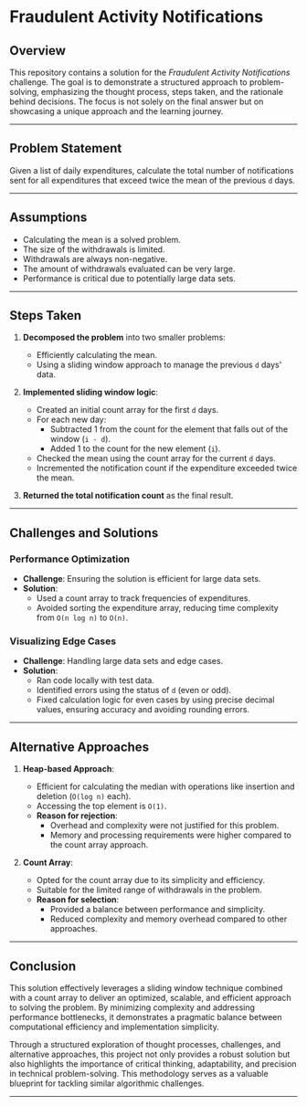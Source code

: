 # Fraudulent Activity Notifications

## Overview
This repository contains a solution for the *Fraudulent Activity Notifications* challenge. The goal is to demonstrate a structured approach to problem-solving, emphasizing the thought process, steps taken, and the rationale behind decisions. The focus is not solely on the final answer but on showcasing a unique approach and the learning journey.

---

## Problem Statement
Given a list of daily expenditures, calculate the total number of notifications sent for all expenditures that exceed twice the mean of the previous `d` days.

---

## Assumptions
- Calculating the mean is a solved problem.
- The size of the withdrawals is limited.
- Withdrawals are always non-negative.
- The amount of withdrawals evaluated can be very large.
- Performance is critical due to potentially large data sets.

---

## Steps Taken
1. **Decomposed the problem** into two smaller problems:
    - Efficiently calculating the mean.
    - Using a sliding window approach to manage the previous `d` days' data.

2. **Implemented sliding window logic**:
    - Created an initial count array for the first `d` days.
    - For each new day:
        - Subtracted 1 from the count for the element that falls out of the window (`i - d`).
        - Added 1 to the count for the new element (`i`).
    - Checked the mean using the count array for the current `d` days.
    - Incremented the notification count if the expenditure exceeded twice the mean.

3. **Returned the total notification count** as the final result.

---

## Challenges and Solutions
### Performance Optimization
- **Challenge**: Ensuring the solution is efficient for large data sets.
- **Solution**:
    - Used a count array to track frequencies of expenditures.
    - Avoided sorting the expenditure array, reducing time complexity from `O(n log n)` to `O(n)`.

### Visualizing Edge Cases
- **Challenge**: Handling large data sets and edge cases.
- **Solution**:
    - Ran code locally with test data.
    - Identified errors using the status of `d` (even or odd).
    - Fixed calculation logic for even cases by using precise decimal values, ensuring accuracy and avoiding rounding errors.

---

## Alternative Approaches
1. **Heap-based Approach**:
    - Efficient for calculating the median with operations like insertion and deletion (`O(log n)` each).
    - Accessing the top element is `O(1)`.
    - **Reason for rejection**:
        - Overhead and complexity were not justified for this problem.
        - Memory and processing requirements were higher compared to the count array approach.

2. **Count Array**:
    - Opted for the count array due to its simplicity and efficiency.
    - Suitable for the limited range of withdrawals in the problem.
    - **Reason for selection**:
        - Provided a balance between performance and simplicity.
        - Reduced complexity and memory overhead compared to other approaches.

---

## Conclusion
This solution effectively leverages a sliding window technique combined with a count array to deliver an optimized, scalable, and efficient approach to solving the problem. By minimizing complexity and addressing performance bottlenecks, it demonstrates a pragmatic balance between computational efficiency and implementation simplicity.

Through a structured exploration of thought processes, challenges, and alternative approaches, this project not only provides a robust solution but also highlights the importance of critical thinking, adaptability, and precision in technical problem-solving. This methodology serves as a valuable blueprint for tackling similar algorithmic challenges.

---